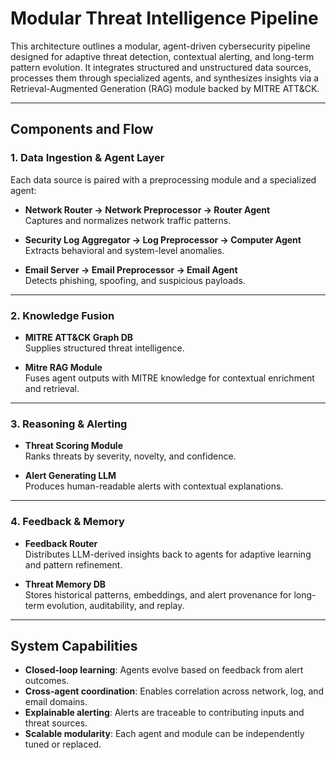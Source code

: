 # Modular Threat Intelligence Pipeline

This architecture outlines a modular, agent-driven cybersecurity pipeline designed for adaptive threat detection, contextual alerting, and long-term pattern evolution. It integrates structured and unstructured data sources, processes them through specialized agents, and synthesizes insights via a Retrieval-Augmented Generation (RAG) module backed by MITRE ATT&CK.

---

## Components and Flow

### 1. **Data Ingestion & Agent Layer**
Each data source is paired with a preprocessing module and a specialized agent:

- **Network Router → Network Preprocessor → Router Agent**  
  Captures and normalizes network traffic patterns.

- **Security Log Aggregator → Log Preprocessor → Computer Agent**  
  Extracts behavioral and system-level anomalies.

- **Email Server → Email Preprocessor → Email Agent**  
  Detects phishing, spoofing, and suspicious payloads.

---

### 2. **Knowledge Fusion**
- **MITRE ATT&CK Graph DB**  
  Supplies structured threat intelligence.

- **Mitre RAG Module**  
  Fuses agent outputs with MITRE knowledge for contextual enrichment and retrieval.

---

### 3. **Reasoning & Alerting**
- **Threat Scoring Module**  
  Ranks threats by severity, novelty, and confidence.

- **Alert Generating LLM**  
  Produces human-readable alerts with contextual explanations.

---

### 4. **Feedback & Memory**
- **Feedback Router**  
  Distributes LLM-derived insights back to agents for adaptive learning and pattern refinement.

- **Threat Memory DB**  
  Stores historical patterns, embeddings, and alert provenance for long-term evolution, auditability, and replay.

---

## System Capabilities

- **Closed-loop learning**: Agents evolve based on feedback from alert outcomes.
- **Cross-agent coordination**: Enables correlation across network, log, and email domains.
- **Explainable alerting**: Alerts are traceable to contributing inputs and threat sources.
- **Scalable modularity**: Each agent and module can be independently tuned or replaced.
